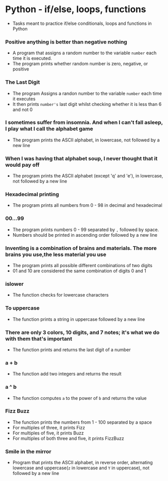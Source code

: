 # Python - if/else, loops, functions

* Tasks meant to practice if/else conditionals, loops and functions in Python

### Positive anything is better than negative nothing

* A program that assigns a random number to the variable `number` each time it is executed.
* The program prints whether random number is zero, negative, or positive

### The Last Digit

* The program Assigns a randon number to the variable `number` each time it executes
* It then prints `number's` last digit whilst checking whether it is less than 6 and not 0

### I sometimes suffer from insomnia. And when I can't fall asleep, I play what I call the alphabet game

* The program prints the ASCII alphabet, in lowercase, not followed by a new line

### When I was having that alphabet soup, I never thought that it would pay off

* The program prints the ASCII alphabet (except 'q' and 'e'), in lowercase, not followed by a new line

### Hexadecimal printing

* The program prints all numbers from 0 - 98 in decimal and hexadecimal

### 00...99

* The program prints numbers 0 - 99 separated by `,` followed by space.
* Numbers should be printed in ascending order followed by a new line

### Inventing is a combination of brains and materials. The more brains you use,the less material you use

* The program prints all possible different combinations of two digits
* 01 and 10 are considered the same combination of digits 0 and 1

### islower

* The function checks for lowercase characters

### To uppercase

* The function prints a string in uppercase followed by a new line

### There are only 3 colors, 10 digits, and 7 notes; it's what we do with them that's important

* The function prints and returns the last digit of a number

### a + b

* The function add two integers and returns the result

### a ^ b

* The function computes `a` to the power of `b` and returns the value

### Fizz Buzz

* The function prints the numbers from 1 - 100 separated by a space
* For multiples of three, it prints Fizz
* For multiples of five, it prints Buzz
* For multiples of both three and five, it prints FizzBuzz

### Smile in the mirror

* Program that prints the ASCII alphabet, in reverse order, alternating lowercase and uppercase(`z` in lowercase and `Y` in uppercase), not followed by a new line
